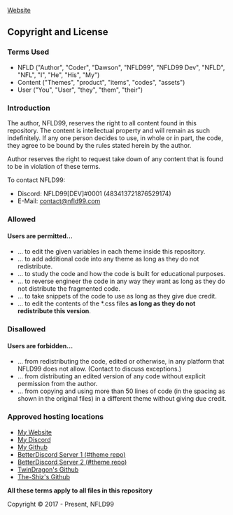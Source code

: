 [Website](https://nfld99.com)



## Copyright and License
### Terms Used
- NFLD ("Author", "Coder", "Dawson", "NFLD99", "NFLD99 Dev", "NFLD", "NFL", "I", "He", "His", "My")
- Content ("Themes", "product", "items", "codes", "assets")
- User ("You", "User", "they", "them", "their")

### Introduction
The author, NFLD99, reserves the right to all content found in this repository. The content is intellectual property and will remain as such indefinitely. If any one person decides to use, in whole or in part, the code, they agree to be bound by the rules stated herein by the author.

Author reserves the right to request take down of any content that is found to be in violation of these terms.

To contact NFLD99:

+ Discord: NFLD99[DEV]#0001 (483413721876529174)
+ E-Mail: contact@nfld99.com

### Allowed
#### Users are permitted...
- ... to edit the given variables in each theme inside this repository.
- ... to add additional code into any theme as long as they do not redistribute.
- ... to study the code and how the code is built for educational purposes.
- ... to reverse engineer the code in any way they want as long as they do not distribute the fragmented code.
- ... to take snippets of the code to use as long as they give due credit.
- ... to edit the contents of the *.css files **as long as they do not redistribute this version**.

### Disallowed
#### Users are forbidden...
- ... from redistributing the code, edited or otherwise, in any platform that NFLD99 does not allow. (Contact to discuss exceptions.)
- ... from distributing an edited version of any code without explicit permission from the author.
- ... from copying and using more than 50 lines of code (in the spacing as shown in the original files) in a different theme without giving due credit.

### Approved hosting locations
- [My Website](https://nfld99.com/)  
- [My Discord](https://nfld99.com/discord)  
- [My Github](https://nfld99.com/github)  
- [BetterDiscord Server 1 (#theme repo)](https://nfld99.com/BD1)  
- [BetterDiscord Server 2 (#theme repo)](https://nfld99.com/BD2)  
- [TwinDragon's Github](https://github.com/TwinDragon)  
- [The-Shiz's Github](https://github.com/The-Shiz)  

**All these terms apply to all files in this repository**

Copyright © 2017 - Present, NFLD99
